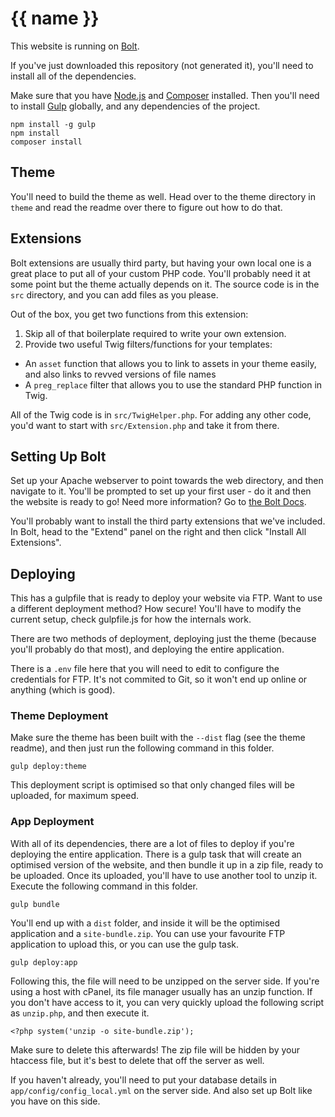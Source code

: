# {{ name }}

This website is running on [Bolt](http://bolt.cm).

If you've just downloaded this repository (not generated it), you'll need to install all of the dependencies.

Make sure that you have [Node.js](https://nodejs.org/) and [Composer](https://getcomposer.org/) installed. Then you'll need to install [Gulp](http://gulpjs.org) globally, and any dependencies of the project.

    npm install -g gulp
    npm install
    composer install

## Theme

You'll need to build the theme as well. Head over to the theme directory in `theme` and read the readme over there to figure out how to do that.

## Extensions

Bolt extensions are usually third party, but having your own local one is a great place to put all of your custom PHP code. You'll probably need it at some point but the theme actually depends on it. The source code is in the `src` directory, and you can add files as you please.

Out of the box, you get two functions from this extension:

1. Skip all of that boilerplate required to write your own extension.
2. Provide two useful Twig filters/functions for your templates:
 - An `asset` function that allows you to link to assets in your theme easily, and also links to revved versions of file names
 - A `preg_replace` filter that allows you to use the standard PHP function in Twig.

All of the Twig code is in `src/TwigHelper.php`. For adding any other code, you'd want to start with `src/Extension.php` and take it from there.

## Setting Up Bolt

Set up your Apache webserver to point towards the web directory, and then navigate to it. You'll be prompted to set up your first user - do it and then the website is ready to go! Need more information? Go to [the Bolt Docs](http://docs.bolt.cm).

You'll probably want to install the third party extensions that we've included. In Bolt, head to the "Extend" panel on the right and then click "Install All Extensions".

## Deploying

This has a gulpfile that is ready to deploy your website via FTP. Want to use a different deployment method? How secure! You'll have to modify the current setup, check gulpfile.js for how the internals work.

There are two methods of deployment, deploying just the theme (because you'll probably do that most), and deploying the entire application.

There is a `.env` file here that you will need to edit to configure the credentials for FTP. It's not commited to Git, so it won't end up online or anything (which is good).

### Theme Deployment

Make sure the theme has been built with the `--dist` flag (see the theme readme), and then just run the following command in this folder.

    gulp deploy:theme

This deployment script is optimised so that only changed files will be uploaded, for maximum speed.

### App Deployment

With all of its dependencies, there are a lot of files to deploy if you're deploying the entire application. There is a gulp task that will create an optimised version of the website, and then bundle it up in a zip file, ready to be uploaded. Once its uploaded, you'll have to use another tool to unzip it. Execute the following command in this folder.

    gulp bundle

You'll end up with a `dist` folder, and inside it will be the optimised application and a `site-bundle.zip`. You can use your favourite FTP application to upload this, or you can use the gulp task.

    gulp deploy:app

Following this, the file will need to be unzipped on the server side. If you're using a host with cPanel, its file manager usually has an unzip function. If you don't have access to it, you can very quickly upload the following script as `unzip.php`, and then execute it.

    <?php system('unzip -o site-bundle.zip');

Make sure to delete this afterwards! The zip file will be hidden by your htaccess file, but it's best to delete that off the server as well.

If you haven't already, you'll need to put your database details in `app/config/config_local.yml` on the server side. And also set up Bolt like you have on this side.
